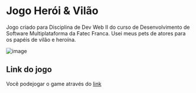 
# Jogo Herói & Vilão 

Jogo criado para Disciplina de Dev Web II do curso de Desenvolvimento de Software Multiplataforma da Fatec Franca.
Usei meus pets de atores para os papéis de vilão e heroína.

![image](https://github.com/nathanbizinoto/ProvaDesWebII/assets/132208052/edab1e4b-62b0-4c75-b2ec-7d336548d9d2)


## Link do jogo

Você podejogar o game através do [link](https://jupivsvenus.netlify.app/)


